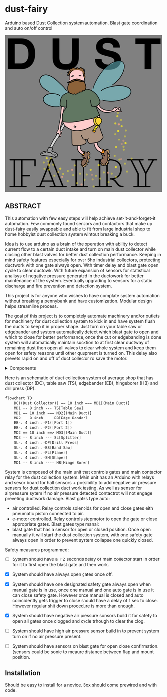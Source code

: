 # dust-fairy
Arduino based Dust Collection system automation. Blast gate coordination and auto on/off control

![image](Dust-Fairy.png)

## ABSTRACT

This automation with few easy steps will help achieve set-it-and-forget-it automation.
Few commonly found sensors and contactors that make up dust-fairy easily swappable and able to fit from large industrial shop to home hobbyist dust collection system wihtout breaking a buck. 

Idea is to use arduino as a brain of the operation with ability to detect current flow to a certain duct intake and turn on main dust collector while closing other blast valves for better dust collection performance. Keeping in mind safety features especially for over 5hp industrial collectors, protecting ductwork with one gate always open. With timer delay and blast gate open cycle to clear ductowk. With future expansion of sensors for statistical analisys of negative pressure generated in the ductowork for better maintenance of the system. 
Eventually upgrading to sensors for a static discharge and fire prevention and detection system.

This project is for anyone who wishes to have complate system automation without breaking a pennybank and have customization. Modular design helps streamline process. 

The goal pf this project is to completely automate machinery and/or outlets for machinery for dust collection system to kick in and have system flush the ducts to keep it in proper shape. Just turn on your table saw or edgebander and system automatically detect which blast gate to open and which to close for better performance, once the cut or edgebanding is done system will automatically maintain sucktion to at first clear ductway of remaining dust then open all valves to clear whole system and keep them open for safety reasons until other quupment is turned on. This delay also prevets rapid on and off of duct collector ro save the motor.


<details><summary>Components</summary>
<p>
  
- arduino
- relays
- contactors 120v and 240v
- step down converters 120 > 48v
- step down converter 48v > 12v
- step down converter 48v > 5v
- air solenoid valve 
- air pistor for blast gate
- hall sensors
- cat5e cable
- thermostat cable
- vacuum tubes

</p>
</details>

Here is an schematic of duct collection system of average shop that has dust collector (DC), table saw (TS), edgebander (EB), hingeborer (HB) and drillpress (DP).


```mermaid
flowchart TD
    DC((Dust Collector)) == 10 inch === MD1[(Main Duct)]
    MD1 -- 8 inch --- TS[Table Saw]
    MD1 == 10 inch === MD2[(Main Duct)]
    MD2 -- 8 inch --- EB[Edge Bander]
    EB-. 4 inch .-P1([Port 1])
    EB-. 4 inch .-P2([Port 2])
    MD2 == 10 inch ==> MD3[(Main Duct)]
    MD3 -- 8 inch --- SL[Splitter]
    SL-. 4 inch .-DP[Drill Press]
    SL-. 4 inch .-BS[Band Saw]
    SL-. 4 inch .-PL[Planer]
    SL-. 4 inch .-SH[Shaper]
    MD1 -- 8 inch ---- HB[Hinge Borer]
```

System is composed of the main unit that controls gates and main contactor relay for the dust collection system. 
Main unit has an Arduino with relays and sesor board for hall sensors + possibility to add negative air pressure sensors for dust collection duct work testing. As well as sensor for airpressure sytem if no air pressure detected contactrot will not engage preveting ductwork damage.
Blast gates type auto:
- air controlled. Relay controls solenoids for open and close gates eith pneumatic piston connected to air.
- e-motor controlled. Relay controls stepmotor to open the gate or close appropriate gates.
Blast gates type manal:
- blast gate that has a sensor for open or closed position. Once open manually it will start the dust collection system, with one safety gate always open in order to prevent system collapse one quickly closed.

Safety measures programmed:
- [ ] System should have a 1-2 seconds delay of main collector start in order for it to first open the blast gate and then work.
- [x] System should have always open gates once off. 
- [x] System should have one designated safety gate always open when manual gate is in use, once one manual and one auto gate is in use it can close safety gate. However once manual is closed and auto coincidently gets trigger to close should have a delay of 1 sec to close. However regular shit down procedure is more than enough.
- [x] System should have negative air pressure sonsors build it for safety to open all gates once clogged and cycle trhough to clear the clog. 
- [ ] System should have high air pressure sensor build in to prevent system turn on if no air pressure present. 
- [ ] System should have sensors on blast gate for open close confirmation. (sensors could be sonic to meaure distance between flap and mount position. 


## Installation

Should be easy to install for a novice. Box should come prewired and with code. 
